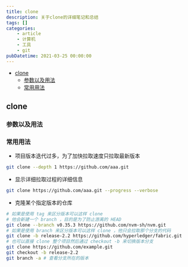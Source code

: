 ```yaml
---
title: clone
description: 关于clone的详细笔记和总结
tags: []
categories:
    - article
    - 计算机
    - 工具
    - git
pubDatetime: 2021-03-25 00:00:00
---
```


-   [clone](#clone)
    -   [参数以及用法](#参数以及用法)
    -   [常用用法](#常用用法)

## clone

### 参数以及用法

### 常用用法

-   项目版本迭代过多，为了加快拉取速度只拉取最新版本

```bash
git clone --depth 1 https://github.com/aaa.git
```

-   显示详细拉取过程的详细信息

```bash
git clone https://github.com/aaa.git --progress --verbose
```

-   克隆某个指定版本的仓库

```bash
# 如果是使用 tag 来区分版本可以这样 clone
# 他会新建一个 branch ，目的是为了防止游离的 HEAD
git clone --branch v0.35.3 https://github.com/nvm-sh/nvm.git
# 如果是使用 branch 来区分版本可以这样 clone ，他只会拉取那个分支的代码
git clone -b release-2.2 https://github.com/hyperledger/fabric.git
# 也可以直接 clone 整个项目然后通过 checkout -b 来切换版本分支
git clone https://github.com/example.git
git checkout -b release-2.2
git branch -a # 查看分支所在的版本
```

